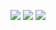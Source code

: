 <a href="https://travis-ci.org/sethlan/project-lvl2-s193"><img src="https://travis-ci.org/sethlan/project-lvl2-s193.svg?branch=master" /></a>
<a href="https://codeclimate.com/github/sethlan/project-lvl2-s193/maintainability"><img src="https://api.codeclimate.com/v1/badges/a99a88d28ad37a79dbf6/maintainability" /></a>
<a href="https://codeclimate.com/github/sethlan/project-lvl2-s193/test_coverage"><img src="https://api.codeclimate.com/v1/badges/5dc5e5074bd21bac1f8e0deaa28a0318dd0a4e171638d57a668f22c70849980d/test_coverage" /></a>
